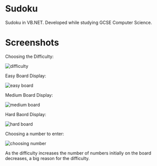 # Sudoku
Sudoku in VB.NET. Developed while studying GCSE Computer Science.

# Screenshots

Choosing the Difficulty:

![difficulty](https://user-images.githubusercontent.com/33097312/33036179-91aac8d2-ce25-11e7-8cf3-e81adc3751c5.png)

Easy Board Display:

![easy board](https://user-images.githubusercontent.com/33097312/33036186-95937606-ce25-11e7-9029-a9f8c7170b75.png)

Medium Board Display:

![medium board](https://user-images.githubusercontent.com/33097312/33036198-9b1e2ee0-ce25-11e7-810f-910e31f40bea.png)

Hard Baord Display:

![hard board](https://user-images.githubusercontent.com/33097312/33036209-9d995bfe-ce25-11e7-99cc-8488de6996ce.png)

Choosing a number to enter:

![choosing number](https://user-images.githubusercontent.com/33097312/33036216-a1364592-ce25-11e7-92c3-6d18e6e4dd51.png)

As the difficulty increases the number of numbers initially on the board decreases, a big reason for the difficulty.

